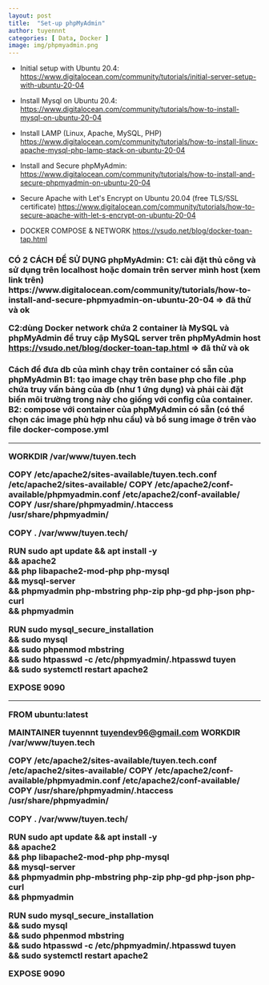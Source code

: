 ```yaml
---
layout: post
title:  "Set-up phpMyAdmin"
author: tuyennnt
categories: [ Data, Docker ]
image: img/phpmyadmin.png
---
```




* Initial setup with Ubuntu 20.4: 
https://www.digitalocean.com/community/tutorials/initial-server-setup-with-ubuntu-20-04

* Install Mysql on Ubuntu 20.4:
https://www.digitalocean.com/community/tutorials/how-to-install-mysql-on-ubuntu-20-04

* Install LAMP (Linux, Apache, MySQL, PHP)
https://www.digitalocean.com/community/tutorials/how-to-install-linux-apache-mysql-php-lamp-stack-on-ubuntu-20-04

* Install and Secure phpMyAdmin:
https://www.digitalocean.com/community/tutorials/how-to-install-and-secure-phpmyadmin-on-ubuntu-20-04

* Secure Apache with Let's Encrypt on Ubuntu 20.04 (free TLS/SSL certificate)
https://www.digitalocean.com/community/tutorials/how-to-secure-apache-with-let-s-encrypt-on-ubuntu-20-04


* DOCKER COMPOSE & NETWORK
https://vsudo.net/blog/docker-toan-tap.html

<h3> CÓ 2 CÁCH ĐỂ SỬ DỤNG phpMyAdmin:
C1: cài đặt thủ công và sử dụng trên localhost hoặc domain trên server mình host (xem link trên)
https://www.digitalocean.com/community/tutorials/how-to-install-and-secure-phpmyadmin-on-ubuntu-20-04 => đã thử và ok

C2:dùng Docker network chứa 2 container là MySQL và phpMyAdmin để truy cập MySQL server trên phpMyAdmin host
https://vsudo.net/blog/docker-toan-tap.html => đã thử và ok

<h3> Cách để đưa db của mình chạy trên container có sẵn của phpMyAdmin
B1: tạo image chạy trên base php cho file .php chứa truy vấn bảng của db (như 1 ứng dụng) và phải cài đặt biến môi trường trong này cho giống với config của container.
B2: compose với container của phpMyAdmin có sẵn (có thể chọn các image phù hợp nhu cầu) và bổ sung image ở trên vào file docker-compose.yml 


--------------------------------------------------


WORKDIR /var/www/tuyen.tech

COPY /etc/apache2/sites-available/tuyen.tech.conf /etc/apache2/sites-available/
COPY /etc/apache2/conf-available/phpmyadmin.conf /etc/apache2/conf-available/
COPY /usr/share/phpmyadmin/.htaccess /usr/share/phpmyadmin/

COPY . /var/www/tuyen.tech/

RUN sudo apt update && apt install -y \
&& apache2 \
&& php libapache2-mod-php php-mysql \
&& mysql-server \
&& phpmyadmin php-mbstring php-zip php-gd php-json php-curl \
&& phpmyadmin 

RUN sudo mysql_secure_installation \
&& sudo mysql \
&& sudo phpenmod mbstring \
&& sudo htpasswd -c /etc/phpmyadmin/.htpasswd tuyen \
&& sudo systemctl restart apache2 

EXPOSE 9090


--------------------------
FROM ubuntu:latest

MAINTAINER tuyennnt <tuyendev96@gmail.com>
WORKDIR /var/www/tuyen.tech

COPY /etc/apache2/sites-available/tuyen.tech.conf /etc/apache2/sites-available/
COPY /etc/apache2/conf-available/phpmyadmin.conf /etc/apache2/conf-available/
COPY /usr/share/phpmyadmin/.htaccess /usr/share/phpmyadmin/

COPY . /var/www/tuyen.tech/

RUN sudo apt update && apt install -y \
&& apache2 \
&& php libapache2-mod-php php-mysql \
&& mysql-server \
&& phpmyadmin php-mbstring php-zip php-gd php-json php-curl \
&& phpmyadmin 

RUN sudo mysql_secure_installation \
&& sudo mysql \
&& sudo phpenmod mbstring \
&& sudo htpasswd -c /etc/phpmyadmin/.htpasswd tuyen \
&& sudo systemctl restart apache2 

EXPOSE 9090

